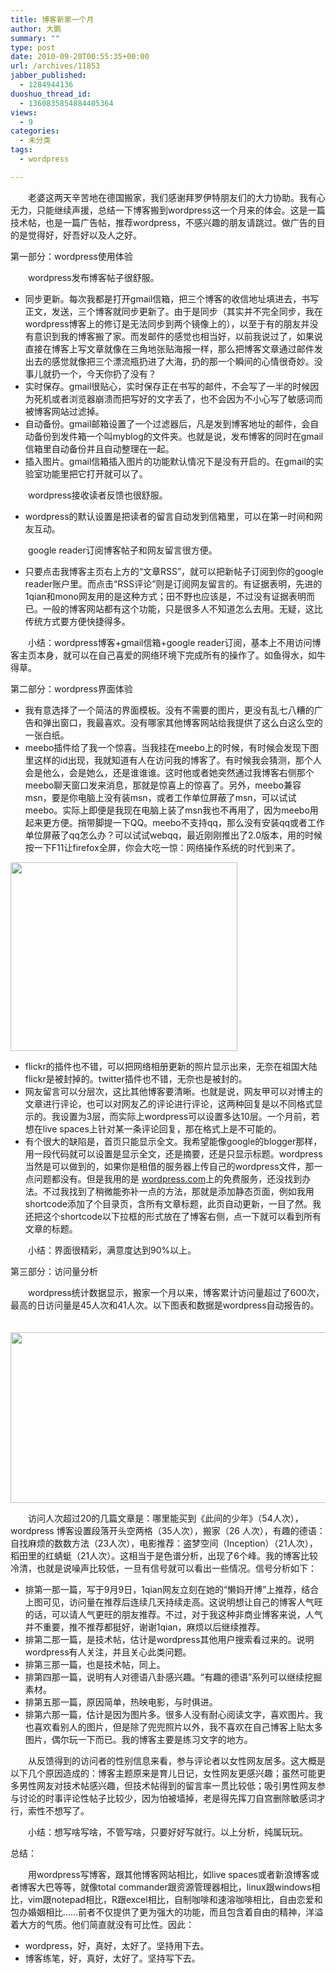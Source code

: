 ```yaml
---
title: 博客新家一个月
author: 大鹏
summary: ""
type: post
date: 2010-09-20T00:55:35+00:00
url: /archives/11853
jabber_published:
  - 1284944136
duoshuo_thread_id:
  - 1360835854884405364
views:
  - 9
categories:
  - 未分类
tags:
  - wordpress

---
```

　　老婆这两天辛苦地在德国搬家，我们感谢拜罗伊特朋友们的大力协助。我有心无力，只能继续声援，总结一下博客搬到wordpress这一个月来的体会。这是一篇技术帖，也是一篇广告帖，推荐wordpress，不感兴趣的朋友请跳过。做广告的目的是觉得好，好吾好以及人之好。

第一部分：wordpress使用体验
  
　　wordpress发布博客帖子很舒服。

  * 同步更新。每次我都是打开gmail信箱，把三个博客的收信地址填进去，书写正文，发送，三个博客就同步更新了。由于是同步（其实并不完全同步，我在wordpress博客上的修订是无法同步到两个镜像上的），以至于有的朋友并没有意识到我的博客搬了家。而发邮件的感觉也相当好，以前我说过了，如果说直接在博客上写文章就像在三角地张贴海报一样，那么把博客文章通过邮件发出去的感觉就像把三个漂流瓶扔进了大海，扔的那一个瞬间的心情很奇妙。没事儿就扔一个，今天你扔了没有？
  * 实时保存。gmail很贴心，实时保存正在书写的邮件，不会写了一半的时候因为死机或者浏览器崩溃而把写好的文字丢了，也不会因为不小心写了敏感词而被博客网站过滤掉。
  * 自动备份。gmail邮箱设置了一个过滤器后，凡是发到博客地址的邮件，会自动备份到发件箱一个叫myblog的文件夹。也就是说，发布博客的同时在gmail信箱里自动备份并且自动整理在一起。
  * 插入图片。gmail信箱插入图片的功能默认情况下是没有开启的。在gmail的实验室功能里把它打开就可以了。

　　wordpress接收读者反馈也很舒服。

  * wordpress的默认设置是把读者的留言自动发到信箱里，可以在第一时间和网友互动。

　　google reader订阅博客帖子和网友留言很方便。

  * 只要点击我博客主页右上方的“文章RSS”，就可以把新帖子订阅到你的google reader账户里。而点击“RSS评论”则是订阅网友留言的。有证据表明，先进的1qian和mono网友用的是这种方式；田不野也应该是，不过没有证据表明而已。一般的博客网站都有这个功能，只是很多人不知道怎么去用。无疑，这比传统方式要方便快捷得多。

　　小结：wordpress博客+gmail信箱+google reader订阅，基本上不用访问博客主页本身，就可以在自己喜爱的网络环境下完成所有的操作了。如鱼得水，如牛得草。

第二部分：wordpress界面体验

  * 我有意选择了一个简洁的界面模板。没有不需要的图片，更没有乱七八糟的广告和弹出窗口，我最喜欢。没有哪家其他博客网站给我提供了这么白这么空的一张白纸。
  * meebo插件给了我一个惊喜。当我挂在meebo上的时候，有时候会发现下图里这样的id出现，我就知道有人在访问我的博客了。有时候我会猜测，那个人会是他么，会是她么，还是谁谁谁。这时他或者她突然通过我博客右侧那个meebo聊天窗口发来消息，那就是惊喜上的惊喜了。另外，meebo兼容msn，要是你电脑上没有装msn，或者工作单位屏蔽了msn，可以试试meebo。实际上即便是我现在电脑上装了msn我也不再用了，因为meebo用起来更方便。捎带脚提一下QQ。meebo不支持qq，那么没有安装qq或者工作单位屏蔽了qq怎么办？可以试试webqq，最近刚刚推出了2.0版本，用的时候按一下F11让firefox全屏，你会大吃一惊：网络操作系统的时代到来了。

[<img src="http://pengzhaoblog.files.wordpress.com/2010/09/meebo.jpg" alt="" title="meebo" width="363" height="302" class="alignnone size-full wp-image-11854" />][1]

  * flickr的插件也不错，可以把网络相册更新的照片显示出来，无奈在祖国大陆flickr是被封掉的。twitter插件也不错，无奈也是被封的。
  * 网友留言可以分层次，这比其他博客要清晰。也就是说，网友甲可以对博主的文章进行评论，也可以对网友乙的评论进行评论，这两种回复是以不同格式显示的。我设置为3层，而实际上wordpress可以设置多达10层。一个月前，若想在live spaces上针对某一条评论回复，那在格式上是不可能的。
  * 有个很大的缺陷是，首页只能显示全文。我希望能像google的blogger那样，用一段代码就可以设置是显示全文，还是摘要，还是只显示标题。wordpress当然是可以做到的，如果你是租借的服务器上传自己的wordpress文件，那一点问题都没有。但是我用的是 [wordpress.com][2]上的免费服务，还没找到办法。不过我找到了稍微能弥补一点的方法，那就是添加静态页面，例如我用shortcode添加了个目录页，含所有文章标题，此页自动更新，一目了然。我还把这个shortcode以下拉框的形式放在了博客右侧，点一下就可以看到所有文章的标题。

　　小结：界面很精彩，满意度达到90%以上。

第三部分：访问量分析
  
　　wordpress统计数据显示，搬家一个月以来，博客累计访问量超过了600次，最高的日访问量是45人次和41人次。以下图表和数据是wordpress自动报告的。
  
　　[<img src="http://pengzhaoblog.files.wordpress.com/2010/09/statistics201009.jpg" alt="" title="statistics201009" width="647" height="273" class="alignnone size-full wp-image-11855" />][3]

　　访问人次超过20的几篇文章是：哪里能买到《此间的少年》（54人次），wordpress 博客设置段落开头空两格（35人次），搬家（26 人次），有趣的德语：自找麻烦的数数方法（23人次），电影推荐：盗梦空间（Inception）（21人次），稻田里的红蜻蜓（21人次）。这相当于是色谱分析，出现了6个峰。我的博客比较冷清，也就是说噪声比较低，一旦有信号就可以看出一些情况。信号分析如下：

  * 排第一那一篇，写于9月9日，1qian网友立刻在她的“懒妈开博”上推荐，结合上图可见，访问量在推荐后连续几天持续走高。这说明想让自己的博客人气旺的话，可以请人气更旺的朋友推荐。不过，对于我这种非商业博客来说，人气并不重要，推不推荐都挺好，谢谢1qian，麻烦以后继续推荐。
  * 排第二那一篇，是技术帖，估计是wordpress其他用户搜索看过来的。说明wordpress有人关注，并且关心此类问题。
  * 排第三那一篇，也是技术帖，同上。
  * 排第四那一篇，说明有人对德语八卦感兴趣。“有趣的德语”系列可以继续挖掘素材。
  * 排第五那一篇，原因简单，热映电影，与时俱进。
  * 排第六那一篇，估计是因为图片多。很多人没有耐心阅读文字，喜欢图片。我也喜欢看别人的图片，但是除了兜兜照片以外，我不喜欢在自己博客上贴太多图片，偶尔玩一下而已。我的博客主要是练习文字的地方。

　　从反馈得到的访问者的性别信息来看，参与评论者以女性网友居多。这大概是以下几个原因造成的：博客主题原来是育儿日记，女性网友更感兴趣；虽然可能更多男性网友对技术帖感兴趣，但技术帖得到的留言率一贯比较低；吸引男性网友参与讨论的时事评论性帖子比较少，因为怕被墙掉，老是得先挥刀自宫删除敏感词才行，索性不想写了。

　　小结：想写啥写啥，不管写啥，只要好好写就行。以上分析，纯属玩玩。

总结：
  
　　用wordpress写博客，跟其他博客网站相比，如live spaces或者新浪博客或者博客大巴等等，就像total commander跟资源管理器相比，linux跟windows相比，vim跟notepad相比，R跟excel相比，自制咖啡和速溶咖啡相比，自由恋爱和包办婚姻相比……前者不仅提供了更为强大的功能，而且包含着自由的精神，洋溢着大方的气质。他们简直就没有可比性。因此：

  * wordpress，好，真好，太好了。坚持用下去。
  * 博客练笔，好，真好，太好了。坚持写下去。

 [1]: http://pengzhaoblog.files.wordpress.com/2010/09/meebo.jpg
 [2]: http://wordpress.com
 [3]: http://pengzhaoblog.files.wordpress.com/2010/09/statistics201009.jpg
